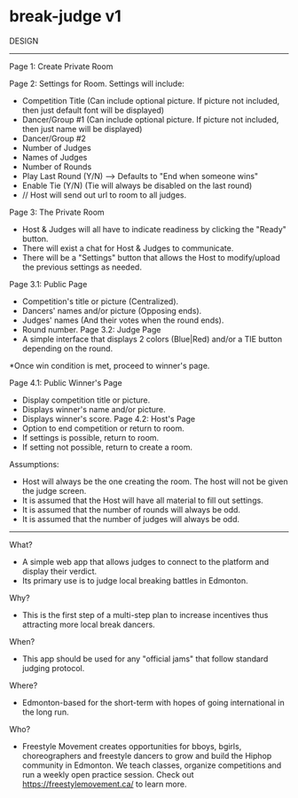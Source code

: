 # break-judge v1

DESIGN

--------------------------------------------------------------------------------------------------
Page 1: Create Private Room

Page 2: Settings for Room. Settings will include:
* Competition Title (Can include optional picture. If picture not included, then just default font will be displayed)
* Dancer/Group #1 (Can include optional picture. If picture not included, then just name will be displayed)
* Dancer/Group #2
* Number of Judges
* Names of Judges
* Number of Rounds
* Play Last Round (Y/N) --> Defaults to "End when someone wins"
* Enable Tie (Y/N) (Tie will always be disabled on the last round)
* // Host will send out url to room to all judges.

Page 3: The Private Room
* Host & Judges will all have to indicate readiness by clicking the "Ready" button.
* There will exist a chat for Host & Judges to communicate.
* There will be a "Settings" button that allows the Host to modify/upload the previous settings as needed.

Page 3.1: Public Page
* Competition's title or picture (Centralized).
* Dancers' names and/or picture (Opposing ends).
* Judges' names (And their votes when the round ends).
* Round number.
Page 3.2: Judge Page
* A simple interface that displays 2 colors (Blue|Red) and/or a TIE button depending on the round.

*Once win condition is met, proceed to winner's page.

Page 4.1: Public Winner's Page
* Display competition title or picture.
* Displays winner's name and/or picture.
* Displays winner's score.
Page 4.2: Host's Page
* Option to end competition or return to room.
* If settings is possible, return to room.
* If setting not possible, return to create a room.


Assumptions:
* Host will always be the one creating the room. The host will not be given the judge screen.
* It is assumed that the Host will have all material to fill out settings.
* It is assumed that the number of rounds will always be odd.
* It is assumed that the number of judges will always be odd.
--------------------------------------------------------------------------------------------------

What?
* A simple web app that allows judges to connect to the platform and display their verdict.
* Its primary use is to judge local breaking battles in Edmonton.

Why?
* This is the first step of a multi-step plan to increase incentives thus attracting more local break dancers.

When?
* This app should be used for any "official jams" that follow standard judging protocol.

Where?
* Edmonton-based for the short-term with hopes of going international in the long run.

Who?
* Freestyle Movement creates opportunities for bboys, bgirls, choreographers and freestyle dancers
  to grow and build the Hiphop community in Edmonton. We teach classes, organize competitions and run 
  a weekly open practice session. Check out https://freestylemovement.ca/ to learn more.